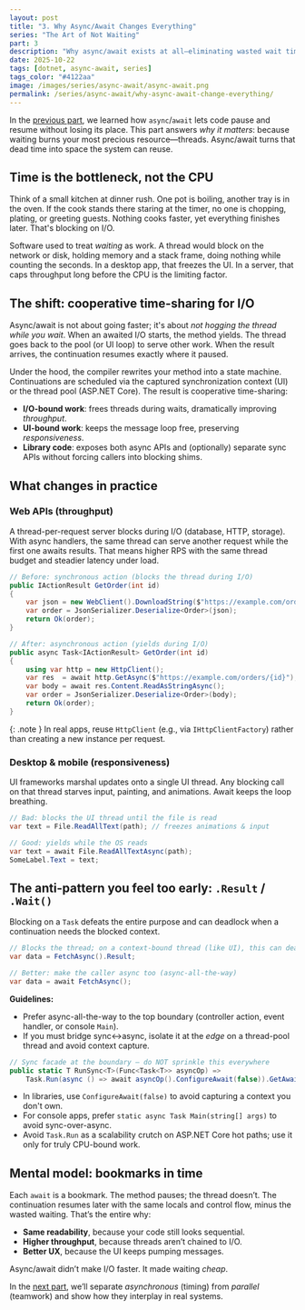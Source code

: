 ```yaml
---
layout: post
title: "3. Why Async/Await Changes Everything"
series: "The Art of Not Waiting"
part: 3
description: "Why async/await exists at all—eliminating wasted wait time to unlock responsiveness and throughput."
date: 2025-10-22
tags: [dotnet, async-await, series]
tags_color: "#4122aa"
image: /images/series/async-await/async-await.png
permalink: /series/async-await/why-async-await-change-everything/
---
```


In the [previous part](/series/async-await/understanding-async-and-await/), we learned how `async`/`await` lets code pause and resume without losing its place. This part answers *why it matters*: because waiting burns your most precious resource—threads. Async/await turns that dead time into space the system can reuse.

## Time is the bottleneck, not the CPU

Think of a small kitchen at dinner rush. One pot is boiling, another tray is in the oven. If the cook stands there staring at the timer, no one is chopping, plating, or greeting guests. Nothing cooks faster, yet everything finishes later. That's blocking on I/O.

Software used to treat *waiting* as work. A thread would block on the network or disk, holding memory and a stack frame, doing nothing while counting the seconds. In a desktop app, that freezes the UI. In a server, that caps throughput long before the CPU is the limiting factor.

## The shift: cooperative time-sharing for I/O

Async/await is not about going faster; it's about *not hogging the thread while you wait*. When an awaited I/O starts, the method yields. The thread goes back to the pool (or UI loop) to serve other work. When the result arrives, the continuation resumes exactly where it paused.

Under the hood, the compiler rewrites your method into a state machine. Continuations are scheduled via the captured synchronization context (UI) or the thread pool (ASP.NET Core). The result is cooperative time-sharing:

* **I/O-bound work**: frees threads during waits, dramatically improving *throughput*.
* **UI-bound work**: keeps the message loop free, preserving *responsiveness*.
* **Library code**: exposes both async APIs and (optionally) separate sync APIs without forcing callers into blocking shims.

## What changes in practice

### Web APIs (throughput)

A thread-per-request server blocks during I/O (database, HTTP, storage). With async handlers, the same thread can serve another request while the first one awaits results. That means higher RPS with the same thread budget and steadier latency under load.

```csharp
// Before: synchronous action (blocks the thread during I/O)
public IActionResult GetOrder(int id)
{
    var json = new WebClient().DownloadString($"https://example.com/orders/{id}"); // blocks
    var order = JsonSerializer.Deserialize<Order>(json);
    return Ok(order);
}

// After: asynchronous action (yields during I/O)
public async Task<IActionResult> GetOrder(int id)
{
    using var http = new HttpClient();
    var res  = await http.GetAsync($"https://example.com/orders/{id}");
    var body = await res.Content.ReadAsStringAsync();
    var order = JsonSerializer.Deserialize<Order>(body);
    return Ok(order);
}
```

{: .note }
 In real apps, reuse `HttpClient` (e.g., via `IHttpClientFactory`) rather than creating a new instance per request.

### Desktop & mobile (responsiveness)

UI frameworks marshal updates onto a single UI thread. Any blocking call on that thread starves input, painting, and animations. Await keeps the loop breathing.

```csharp
// Bad: blocks the UI thread until the file is read
var text = File.ReadAllText(path); // freezes animations & input

// Good: yields while the OS reads
var text = await File.ReadAllTextAsync(path);
SomeLabel.Text = text;
```

## The anti-pattern you feel too early: `.Result` / `.Wait()`

Blocking on a `Task` defeats the entire purpose and can deadlock when a continuation needs the blocked context.

```csharp
// Blocks the thread; on a context-bound thread (like UI), this can deadlock
var data = FetchAsync().Result; 

// Better: make the caller async too (async-all-the-way)
var data = await FetchAsync();
```

**Guidelines:**

* Prefer async-all-the-way to the top boundary (controller action, event handler, or console `Main`).
* If you must bridge sync↔async, isolate it at the *edge* on a thread-pool thread and avoid context capture.

```csharp
// Sync facade at the boundary — do NOT sprinkle this everywhere
public static T RunSync<T>(Func<Task<T>> asyncOp) =>
    Task.Run(async () => await asyncOp().ConfigureAwait(false)).GetAwaiter().GetResult();
```

* In libraries, use `ConfigureAwait(false)` to avoid capturing a context you don't own.
* For console apps, prefer `static async Task Main(string[] args)` to avoid sync-over-async.
* Avoid `Task.Run` as a scalability crutch on ASP.NET Core hot paths; use it only for truly CPU-bound work.

## Mental model: bookmarks in time

Each `await` is a bookmark. The method pauses; the thread doesn’t. The continuation resumes later with the same locals and control flow, minus the wasted waiting. That’s the entire why:

* **Same readability**, because your code still looks sequential.
* **Higher throughput**, because threads aren’t chained to I/O.
* **Better UX**, because the UI keeps pumping messages.

Async/await didn’t make I/O faster. It made waiting *cheap*.

In the [next part](/series/async-await/timing-vs-teamwork/), we’ll separate *asynchronous* (timing) from *parallel* (teamwork) and show how they interplay in real systems.
